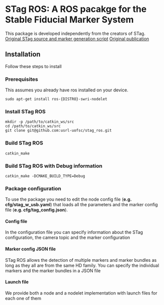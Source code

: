 # STag ROS: A ROS pacakge for the Stable Fiducial Marker System

This package is developed independently from the creators of STag.
[Original STag source and marker generation script](https://github.com/bbenligiray/stag)
[Original publication](https://arxiv.org/abs/1707.06292)

## Installation
Follow these steps to install

### Prerequisites
This assumes you already have ros installed on your device.
```
sudo apt-get install ros-{DISTRO}-swri-nodelet
```

### Install STag ROS
```
mkdir -p /path/to/catkin_ws/src
cd /path/to/catkin_ws/src
git clone git@github.com:usrl-uofsc/stag_ros.git
```

### Build STag ROS
```
catkin_make
```

### Build STag ROS with Debug information
```
catkin_make -DCMAKE_BUILD_TYPE=Debug
```

### Package configuration
To use the package you need to edit the node config file (**e.g. cfg/stag_w_usb.yaml**) that loads all the parameters and the marker config file (**e.g. cfg/tag_config.json**).

#### Config file
In the configuration file you can specify information about the STag configuration, the camera topic and the marker configuration

#### Marker config JSON file
STag ROS allows the detection of multiple markers and marker bundles as long as they all are from the same HD family. You can specify the individual markers and the marker bundles in a JSON file

#### Launch file
We provide both a node and a nodelet implementation with launch files for each one of them
